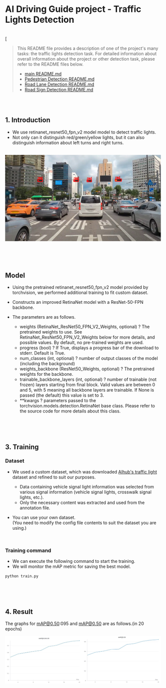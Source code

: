 # AI Driving Guide project - Traffic Lights Detection

<br>[

> This README file provides a description of one of the project's many tasks: the traffic lights detection task. For detailed information about overall information about the project or other detection task, please refer to the README files below.  
>   
> - [main README.md](.README.md)
> - [Pedestrian Detection README.md](./Pedestrian-Detection/README.md)
> - [Road Lane Detection README.md](./Lane-Detection/README.md)
> - [Road Sign Detection README.md](./RoadSign-Detection/README.md)


<br><br>
## 1. Introduction
- We use retinanet_resnet50_fpn_v2 model model to detect traffic lights.
- Not only can it distinguish red/green/yellow lights, but it can also distinguish information about left turns and right turns.

<br/>

<div align="center">
  <img src="./IMG/inference_result.jpg" style="width:1000px;">
</div>

  <br><br><br>

## Model

- Using the pretrained retinanet_resnet50_fpn_v2 model provided by torchvision, we performed additional training to fit custom dataset.
- Constructs an improved RetinaNet model with a ResNet-50-FPN backbone.

- The parameters are as follows.
  - weights (RetinaNet_ResNet50_FPN_V2_Weights, optional) ? The pretrained weights to use. See RetinaNet_ResNet50_FPN_V2_Weights below for more details, and possible values. By default, no pre-trained weights are used.
  - progress (bool) ? If True, displays a progress bar of the download to stderr. Default is True.
  - num_classes (int, optional) ? number of output classes of the model (including the background)
  - weights_backbone (ResNet50_Weights, optional) ? The pretrained weights for the backbone.
  - trainable_backbone_layers (int, optional) ? number of trainable (not frozen) layers starting from final block. Valid values are between 0 and 5, with 5 meaning all backbone layers are trainable. If None is passed (the default) this value is set to 3.
  - **kwargs ? parameters passed to the torchvision.models.detection.RetinaNet base class. Please refer to the source code for more details about this class.

  <br><br><br>

## 3. Training

### Dataset
- We used a custom dataset, which was downloaded [AIhub's traffic light](https://www.aihub.or.kr/aihubdata/data/view.do?currMenu=115&topMenu=100&dataSetSn=71579) dataset and refined to suit our purposes.
  - Data containing vehicle signal light information was selected from various signal information (vehicle signal lights, crosswalk signal lights, etc.).
  - Only the necessary content was extracted and used from the annotation file.

- You can use your own dataset.  
  (You need to modify the config file contents to suit the dataset you are using.)

<br/>

### Training command
- We can execute the following command to start the training. 
- We will monitor the mAP metric for saving the best model.
```commandline
python train.py
```
<br><br><br>

## 4. Result
The graphs for mAP@0.50:095 and mAP@0.50 are as follows.(in 20 epochs)
<div align="center">
  <img src="./IMG/mAP_images.jpg" style="width:1000px;">
</div>
